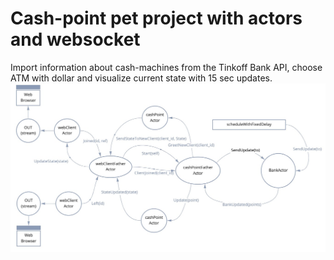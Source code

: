 # Cash-point pet project with actors and websocket
Import information about cash-machines from the Tinkoff Bank API, choose ATM with dollar and visualize current state with 15 sec updates.
![](pic1.jpg) 

